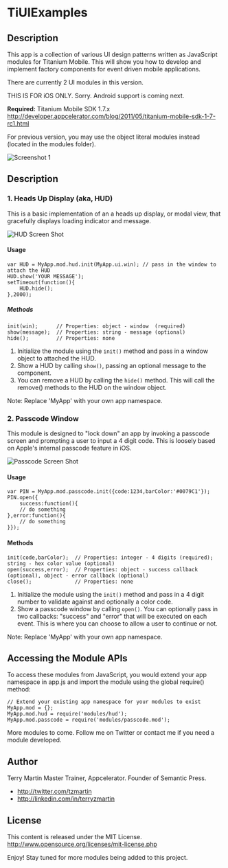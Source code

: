 # TiUIExamples

## Description

This app is a collection of various UI design patterns written as JavaScript modules for Titanium Mobile.  This will show you how to develop and implement factory components for event driven mobile applications.

There are currently 2 UI modules in this version.

THIS IS FOR iOS ONLY.  Sorry.  Android support is coming next.

<b>Required:</b> Titanium Mobile SDK 1.7.x 
<http://developer.appcelerator.com/blog/2011/05/titanium-mobile-sdk-1-7-rc1.html>

For previous version, you may use the object literal modules instead (located in the modules folder).

![Screenshot 1](https://img.skitch.com/20110520-d1eeyexu28scp7xnpieenirwmd.jpg)

## Description

### 1. Heads Up Display (aka, HUD)
This is a basic implementation of an a heads up display, or modal view, that gracefully displays loading indicator and message.

![HUD Screen Shot](https://img.skitch.com/20110520-jmq5kfypf4q7gd5r2x95dbh286.jpg)

#### Usage

```
var HUD = MyApp.mod.hud.init(MyApp.ui.win); // pass in the window to attach the HUD
HUD.show('YOUR MESSAGE');
setTimeout(function(){
	HUD.hide();
},2000);
```
##### Methods

```
init(win);      // Properties: object - window  (required)
show(message);  // Properties: string - message (optional)
hide();         // Properties: none       
```
1. Initialize the module using the `init()` method and pass in a window object to attached the HUD.  
2. Show a HUD by calling `show()`, passing an optional message to the component.
3. You can remove a HUD by calling the `hide()` method.  This will call the remove() methods to the HUD on the window object.

Note: Replace 'MyApp' with your own app namespace.

### 2. Passcode Window
This module is designed to "lock down" an app by invoking a passcode screen and prompting a user to input a 4 digit code.  This is loosely based on Apple's internal passcode feature in iOS.

![Passcode Screen Shot](https://img.skitch.com/20110520-fd6mfdk1eypw2gseem11y4gj5w.jpg)

#### Usage

```
var PIN = MyApp.mod.passcode.init({code:1234,barColor:'#0079C1'});
PIN.open({
	success:function(){
	// do something
},error:function(){
	// do something
}});
```

#### Methods

```
init(code,barColor);  // Properties: integer - 4 digits (required); string - hex color value (optional)
open(success,error);  // Properties: object - success callback (optional), object - error callback (optional)
close();              // Properties: none
```
1. Initialize the module using the `init()` method and pass in a 4 digit number to validate against and optionally a color code. 
2. Show a passcode window by calling `open()`.  You can optionally pass in two callbacks: "success" and "error" that will be executed on each event.  This is where you can choose to allow a user to continue or not.

Note: Replace 'MyApp' with your own app namespace.

## Accessing the Module APIs

To access these modules from JavaScript, you would extend your app namespace in app.js and import the module using the global require() method:

```
// Extend your existing app namespace for your modules to exist
MyApp.mod = {};
MyApp.mod.hud = require('modules/hud');
MyApp.mod.passcode = require('modules/passcode.mod');
```
More modules to come.  Follow me on Twitter or contact me if you need a module developed.

## Author

Terry Martin
Master Trainer, Appcelerator. Founder of Semantic Press.

* <http://twitter.com/tzmartin>
* <http://linkedin.com/in/terryzmartin>

## License

This content is released under the  MIT License.
http://www.opensource.org/licenses/mit-license.php

Enjoy! Stay tuned for more modules being added to this project.
